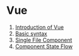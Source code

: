 # Vue

1. [Introduction of Vue](./01.Introduction%20of%20vue.md)
2. [Basic syntax](./02.basic%20syntax.md)
3. [Single File Component](./03.Single%20File%20Components.md)
4. [Component State Flow](./04.Component%20State%20Flow.md)